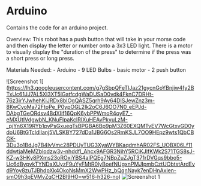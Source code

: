 # Arduino
Contains the code for an arduino project.

Overview:
This robot has a push button that will take in your morse code and then display the letter or number onto a 3x3 LED light. There is a motor to visually display the "duration of the press" to determine if the press was a short press or long press.

Materials Needed:
    - Arduino
    - 9 LED Bulbs
    - basic motor
    - 2 push button
    
![Screenshot 1] (https://lh3.googleusercontent.com/g7gSbpQFeTIJaz21gycnGoYBnjiw4fy2BTxUc61JJ7AL5Xl3XT5lGatfcdgWaDUSaD0vdk4FknC7DRHt-76z3irYJwhehKiJRDx8bIOgQASZ5qrh9Ay64DISJewZnz3m-8KwCyoMa72FtoPe_P0ypOGL2Ik2oC6J6OO7N0_eEPJd-DAbgTGeORdsv4BdXIif16QpK6ybPPWmoR4oyE7_-eMXUtIVdgwbN_KNuFIpaKcIRIXuHEAvPkyuLzM-_pjYn6X19RYb1pvPsGxueqTsBPGBA6Bp9pM3Z60EXQMTvEV7WcGtxvGD0ydoU6BtGTcldIlanj5VLSKBY727dDa1JBG6Os2RmKSJL7OO9HEpz9wts1QbCBGK-3Du3o1BdJg7B4IvVmc28PDUyTUG3XyaWYBKaqdmhAR02FS_UOBX06Lf11ddwtjaMeMZblodzw3v-nhddfI_Ahcx9AFGR3NihY5RCjKJlfKWk2S71TGS8sJ-KZ-w3HKy8PXms23oROxiYBS4aIPQEg7NBpZuZJgT371rDVGqs9bbo5-Uc6dBypvkTYNDaXUyzF9uYyFMtR0lyBoefNUgxnPMJIpmbCztUObtstArdEvd9Yoy8zuTJBhdpXk4OkoNsMmX2WwPHz_bQqnNayk7enDHnAxlen-smO9h3pEVMvZqCH2BI9HO=w516-h326-no)
![Screenshot 1](
https://lh3.googleusercontent.com/QCUgGEwArROqHuMlbLS-TvkIqx3MufJC3Ed0RwynQppoTw7aXqw-Wo4Vrwmv-cFRsJPOIZtk-Xbe_F6WmXHm72gx08ZJsuc5H0ELAtLY3TznIfi0hDJ_vYFP8voJ4mvstxnr_lm9CcY8QRtopefQ11-3AsaNUBo-wno5_dF0dMMzXcHNuDKktdVPOopkwNjX0RJEhTMr_-__Y4LFxWUrMDQCRlKgC_KrTGv3xuHuYG5xSRnwCLTYkAeotqKNJ3oxROJzzlRPUZSoEUj1cJr7kKt7W7TIMtUCahybCECcNeRgbnQg4HTWEzMPvDnp4Yoip-y5w0M7G4dsMYh4LQa1KzOrnTywbBpnPXvB28whSr8mILDH7QIHFbuogFGetb3wHgW2iWpZlP_0ogGOgAZtbT_Lrfb9LFDY1XkvEJoqQdkySUpfjAwcwo2widAMdjqYFEbgb677CJE5EfrynNRyAFFZDQP0gLKw3N0BpukGP5IZG2CoUBeuzT6bKnndOch4LJgjWRyQIB-pAWawaOOelF8d55BJmTJJ11DN-qyCbS4P_pFurEKQBk-o8ISa0pKXwLeXz4onpTUgh56jES09ORiXoxl9ffpYH-l4V_bg3n9NHdyB1quxwNe6lWMkhzxUH4m7kA_TTkZ1Gi5slTpNSg0ws1zIgHzg7xXdCM_U=w613-h369-no
)
